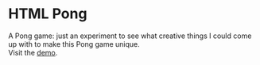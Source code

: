# HTML Pong
A Pong game: just an experiment to see what creative things I could come up with to make this Pong game unique.
<br>
Visit the [demo](https://htmlpreview.github.io/?https://github.com/EthanThatOneKid/pong/blob/master/index.html).
